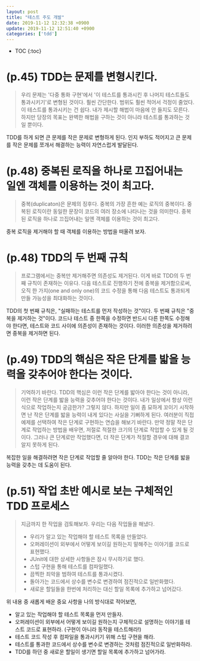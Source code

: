 ```yaml
---
layout: post
title: "테스트 주도 개발"
date: 2019-11-12 12:32:38 +0900
update: 2019-11-12 12:51:40 +0900
categories: ['tdd']
---
```


* TOC
{:toc}

# (p.45) TDD는 문제를 변형시킨다.

> 우리 문제는 '다중 통화 구현'에서 '이 테스트를 통과시킨 후 나머지 테스트들도 통과시키기'로 변형된 것이다. 훨씬 간단한다. 범위도 훨씬 적어서 걱정이 줄었다. 이 테스트를 통과시키는 건 쉽다.
> 내가 제시할 해법이 마음에 안 들지도 모른다. 하지만 당장의 목표는 완벽한 해법을 구하는 것이 아니라 테스트를 통과하는 것일 뿐이다.

TDD를 하게 되면 큰 문제를 작은 문제로 변형하게 된다. 인지 부하도 적어지고 큰 문제를 작은 문제를 쪼개서 해결하는 능력이 자연스럽게 발달된다.

# (p.48) 중복된 로직을 하나로 끄집어내는 일엔 객체를 이용하는 것이 최고다.

> 중복(duplicaton)은 문제의 징후다. 중복의 가장 흔한 예는 로직의 중복이다. 중복된 로직이란 동일한 문장이 코드의 여러 장소에 나타나는 것을 의미한다. 중복된 로직을 하나로 끄집어내는 일엔 객체를 이용하는 것이 최고다.

중복 로직을 제거해야 할 때 객체를 이용하는 방법을 떠올려 보자.

# (p.48) TDD의 두 번째 규칙

> 프로그램에서는 중복만 제거해주면 의존성도 제거된다. 이게 바로 TDD의 두 번째 규칙이 존재하는 이유다. 다음 테스트로 진행하기 전에 중복을 제거함으로써, 오직 한 가지(one and only one)의 코드 수정을 통해 다음 테스트도 통과되게 만들 가능성을 최대화하는 것이다.

TDD의 첫 번째 규칙은, "실패하는 테스트를 먼저 작성하는 것"이다. 두 번째 규칙은 "중복을 제거하는 것"이다. 코드나 테스트 중 한쪽을 수정하면 반드시 다른 한쪽도 수정해야 한다면, 테스트와 코드 사이에 의존성이 존재하는 것이다. 이러한 의존성을 제거하려면 중복을 제거하면 된다.

# (p.49) TDD의 핵심은 작은 단계를 밟을 능력을 갖추어야 한다는 것이다.

> 기억하기 바란다. TDD의 핵심은 이런 작은 단계를 밟아야 한다는 것이 아니라, 이런 작은 단계를 밟을 능력을 갖추어야 한다는 것이다. 내가 일상에서 항상 이런 식으로 작업하는지 궁금한가? 그렇지 않다. 하지만 일이 좀 묘하게 꼬이기 시작하면 난 작은 단계를 밟을 능력이 내게 있다는 사실을 기뻐하게 된다. 여러분이 직접 예제를 선택하여 작은 단계로 구현하는 연습을 해보기 바란다. 만약 정말 작은 단계로 작업하는 방법을 배우면, 저절로 적절한 크기의 단계로 작업할 수 있게 될 것이다. 그러나 큰 단계로만 작업했다면, 더 작은 단계가 적절할 경우에 대해 결코 알지 못하게 된다.

복잡한 일을 해결하려면 작은 단계로 작업할 줄 알아야 한다. TDD는 작은 단계를 밟을 능력을 갖추는 데 도움이 된다.

# (p.51) 작업 초반 예시로 보는 구체적인 TDD 프로세스

> 지금까지 한 작업을 검토해보자. 우리는 다음 작업들을 해냈다.
>
> * 우리가 알고 있는 작업해야 할 테스트 목록을 만들었다.
> * 오퍼레이션이 외부에서 어떻게 보이길 원하는지 말해주는 이야기를 코드로 표현했다.
> * JUnit에 대한 상세한 사항들은 잠시 무시하기로 했다.
> * 스텁 구현을 통해 테스트를 컴파일했다.
> * 끔찍한 죄악을 범하여 테스트를 통과시켰다.
> * 돌아가는 코드에서 상수를 변수로 변경하여 점진적으로 일반화했다.
> * 새로운 할일들을 한번에 처리하는 대신 할일 목록에 추가하고 넘어갔다.

위 내용 중 새롭게 배운 중요 사항을 나의 방식대로 적어보면,

* 알고 있는 작업해야 할 테스트 목록을 먼저 만들자.
* 오퍼레이션이 외부에서 어떻게 보이길 원하는지 구체적으로 설명하는 이야기를 테스트 코드로 표현하라. (구현이 아니라 동작을 테스트해라!)
* 테스트 코드 작성 후 컴파일을 통과시키기 위해 스텁 구현을 해라.
* 테스트를 통과한 코드에서 상수를 변수로 변경하는 것처럼 점진적으로 일반화하라.
* TDD를 하던 중 새로운 할일이 생기면 할일 목록에 추가하고 넘어가라.




